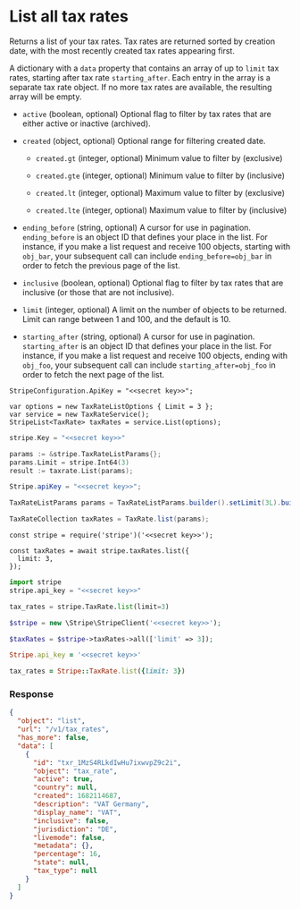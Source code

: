 # List all tax rates

Returns a list of your tax rates. Tax rates are returned sorted by creation date, with the most recently created tax rates appearing first.

A dictionary with a `data` property that contains an array of up to `limit` tax rates, starting after tax rate `starting_after`. Each entry in the array is a separate tax rate object. If no more tax rates are available, the resulting array will be empty.

- `active` (boolean, optional)
  Optional flag to filter by tax rates that are either active or inactive (archived).

- `created` (object, optional)
  Optional range for filtering created date.

  - `created.gt` (integer, optional)
    Minimum value to filter by (exclusive)

  - `created.gte` (integer, optional)
    Minimum value to filter by (inclusive)

  - `created.lt` (integer, optional)
    Maximum value to filter by (exclusive)

  - `created.lte` (integer, optional)
    Maximum value to filter by (inclusive)

- `ending_before` (string, optional)
  A cursor for use in pagination. `ending_before` is an object ID that defines your place in the list. For instance, if you make a list request and receive 100 objects, starting with `obj_bar`, your subsequent call can include `ending_before=obj_bar` in order to fetch the previous page of the list.

- `inclusive` (boolean, optional)
  Optional flag to filter by tax rates that are inclusive (or those that are not inclusive).

- `limit` (integer, optional)
  A limit on the number of objects to be returned. Limit can range between 1 and 100, and the default is 10.

- `starting_after` (string, optional)
  A cursor for use in pagination. `starting_after` is an object ID that defines your place in the list. For instance, if you make a list request and receive 100 objects, ending with `obj_foo`, your subsequent call can include `starting_after=obj_foo` in order to fetch the next page of the list.

```dotnet
StripeConfiguration.ApiKey = "<<secret key>>";

var options = new TaxRateListOptions { Limit = 3 };
var service = new TaxRateService();
StripeList<TaxRate> taxRates = service.List(options);
```

```go
stripe.Key = "<<secret key>>"

params := &stripe.TaxRateListParams{};
params.Limit = stripe.Int64(3)
result := taxrate.List(params);
```

```java
Stripe.apiKey = "<<secret key>>";

TaxRateListParams params = TaxRateListParams.builder().setLimit(3L).build();

TaxRateCollection taxRates = TaxRate.list(params);
```

```node
const stripe = require('stripe')('<<secret key>>');

const taxRates = await stripe.taxRates.list({
  limit: 3,
});
```

```python
import stripe
stripe.api_key = "<<secret key>>"

tax_rates = stripe.TaxRate.list(limit=3)
```

```php
$stripe = new \Stripe\StripeClient('<<secret key>>');

$taxRates = $stripe->taxRates->all(['limit' => 3]);
```

```ruby
Stripe.api_key = '<<secret key>>'

tax_rates = Stripe::TaxRate.list({limit: 3})
```

### Response

```json
{
  "object": "list",
  "url": "/v1/tax_rates",
  "has_more": false,
  "data": [
    {
      "id": "txr_1MzS4RLkdIwHu7ixwvpZ9c2i",
      "object": "tax_rate",
      "active": true,
      "country": null,
      "created": 1682114687,
      "description": "VAT Germany",
      "display_name": "VAT",
      "inclusive": false,
      "jurisdiction": "DE",
      "livemode": false,
      "metadata": {},
      "percentage": 16,
      "state": null,
      "tax_type": null
    }
  ]
}
```